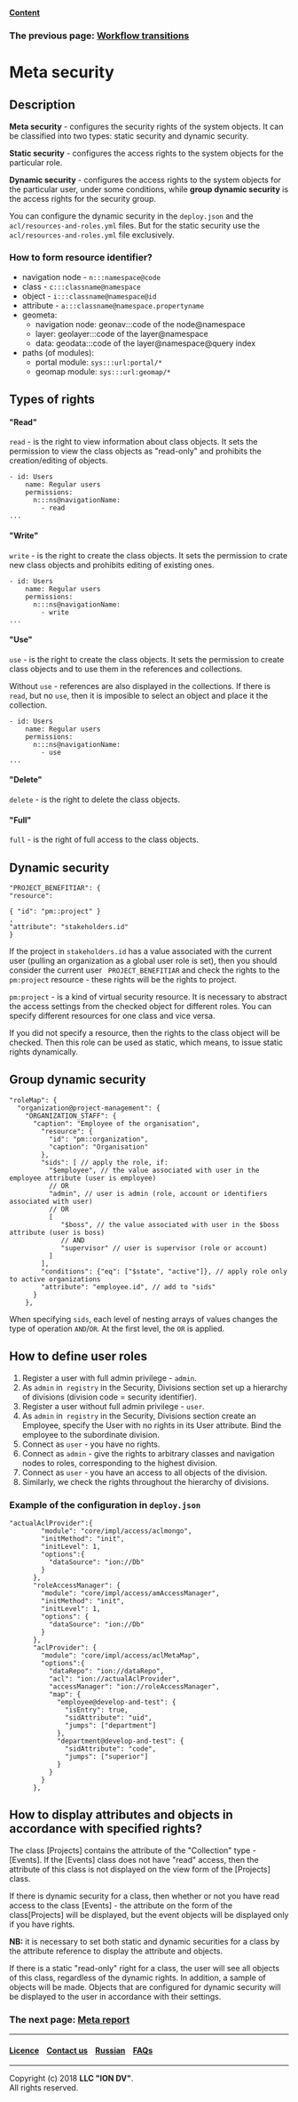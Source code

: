 #### [Content](/docs/en/index.md)

### The previous page: [Workflow transitions](/docs/en/2_system_description/metadata_structure/meta_workflows/transitions_wf.md)

# Meta security

## Description

**Meta security** - configures the security rights of the system objects. It can be classified into two types: static security and dynamic security.

**Static security** - configures the access rights to the system objects for the particular role.

**Dynamic security** - configures the access rights to the system objects for the particular user, under some conditions, while **group dynamic security** is the access rights for the security group. 

You can configure the dynamic security in the `deploy.json` and the `acl/resources-and-roles.yml` files. But for the static security use the `acl/resources-and-roles.yml` file exclusively.

### How to form resource identifier?

* navigation node - `n:::namespace@code`
* class - `c:::classname@namespace`
* object - `i:::classname@namespace@id`
* attribute - `a:::classname@namespace.propertyname`
* geometa:
  * navigation node: geonav:::code of the node@namespace
  * layer: geolayer:::code of the layer@namespace
  * data: geodata:::code of the layer@namespace@query index
* paths (of modules):
  * portal module: `sys:::url:portal/*`
  * geomap module: `sys:::url:geomap/*`

## Types of rights

#### "Read"

`read` - is the right to view information about class objects. It sets the permission to view the class objects as "read-only" and prohibits the creation/editing of objects.

```
- id: Users
    name: Regular users
    permissions:
      n:::ns@navigationName:
        - read
...
```

#### "Write"

`write` - is the right to create the class objects. It sets the permission to crate new class objects and prohibits editing of existing ones. 

```
- id: Users
    name: Regular users
    permissions:
      n:::ns@navigationName:
        - write
...
```

#### "Use"

`use` - is the right to create the class objects. It sets the permission to create class objects and to use them in the references and collections. 

Without `use` - references are also displayed in the collections. If there is  `read`, but no `use`, then it is imposible to select an object and place it the collection. 

```
- id: Users
    name: Regular users
    permissions:
      n:::ns@navigationName:
        - use
...
```

#### "Delete"

`delete` - is the right to delete the class objects.

#### "Full"

`full` - is the right of full access to the class objects.


## Dynamic security

```
"PROJECT_BENEFITIAR": {
"resource":

{ "id": "pm::project" }
,
"attribute": "stakeholders.id"
}
```

If the project in `stakeholders.id` has a value associated with the current user (pulling an organization as a global user role is set), then you should consider the current user ` PROJECT_BENEFITIAR` and check the rights to the `pm:project` resource - these rights will be the rights to project.

`pm:project` - is a kind of virtual security resource. It is necessary to abstract the access settings from the checked object for different roles. You can specify different resources for one class and vice versa.

If you did not specify a resource, then the rights to the class object will be checked. Then this role can be used as static, which means, to issue static rights dynamically.


## Group dynamic security

```
"roleMap": {
  "organization@project-management": {
    "ORGANIZATION_STAFF": {
      "caption": "Employee of the organisation",
        "resource": {
          "id": "pm::organization",
          "caption": "Organisation"
        },
        "sids": [ // apply the role, if:
          "$employee", // the value associated with user in the employee attribute (user is employee)
          // OR
          "admin", // user is admin (role, account or identifiers associated with user)
          // OR
          [
             "$boss", // the value associated with user in the $boss attribute (user is boss)
             // AND
             "supervisor" // user is supervisor (role or account)
          ]
        ],
        "conditions": {"eq": ["$state", "active"]}, // apply role only to active organizations
        "attribute": "employee.id", // add to "sids"
      }
    },
```
When specifying `sids`, each level of nesting arrays of values changes the type of operation `AND`/`OR`. At the first level, the `OR` is applied.

## How to define user roles

1. Register a user with full admin privilege - `admin`.
2. As `admin` in` registry` in the Security, Divisions section set up a hierarchy of divisions (division code = security identifier).
3. Register a user without full admin privilege - `user`.
4. As `admin` in` registry` in the Security, Divisions section create an  Employee, specify the User with no rights in its User attribute. Bind the employee to the subordinate division.
5. Connect as `user` - you have no rights.
6. Connect as `admin` - give the rights to arbitrary classes and navigation nodes to roles, corresponding to the highest division.
7. Connect as  `user` - you have an access to all objects of the division. 
8. Similarly, we check the rights throughout the hierarchy of divisions.

### Example of the configuration in `deploy.json`

```
"actualAclProvider":{
        "module": "core/impl/access/aclmongo",
        "initMethod": "init",
        "initLevel": 1,
        "options":{
          "dataSource": "ion://Db"
        }
      },
      "roleAccessManager": {
        "module": "core/impl/access/amAccessManager",
        "initMethod": "init",
        "initLevel": 1,
        "options": {
          "dataSource": "ion://Db"
        }
      },
      "aclProvider": {
        "module": "core/impl/access/aclMetaMap",
        "options":{
          "dataRepo": "ion://dataRepo",
          "acl": "ion://actualAclProvider",
          "accessManager": "ion://roleAccessManager",
          "map": {
            "employee@develop-and-test": {
              "isEntry": true,
              "sidAttribute": "uid",
              "jumps": ["department"]
            },
            "department@develop-and-test": {
              "sidAttribute": "code",
              "jumps": ["superior"]
            }
          }
        }
      },
```

## How to display attributes and objects in accordance with specified rights?

The class [Projects] contains the attribute of the "Collection" type - [Events].
If the [Events] class does not have "read" access, then the attribute of this class is not displayed on the view form of the [Projects] class.

If there is dynamic security for a class, then whether or not you have read access to the class [Events] - the attribute on the form of the class[Projects] will be displayed, but the event objects will be displayed only if you have rights.

**NB:** it is necessary to set both static and dynamic securities for a class by the attribute reference to display the attribute and objects.

If there is a static "read-only" right for a class, the user will see all objects of this class, regardless of the dynamic rights. In addition, a sample of objects will be made. Objects that are configured for dynamic security will be displayed to the user in accordance with their settings.

### The next page: [Meta report](/docs/en/2_system_description/metadata_structure/meta_report/meta_report.md)

--------------------------------------------------------------------------  


 #### [Licence](/LICENCE.md) &ensp;  [Contact us](https://iondv.com) &ensp;  [Russian](/docs/ru/2_system_description/metadata_structure/meta_security/meta_security.md)   &ensp; [FAQs](/faqs.md) 
 
 --------------------------------------------------------------------------  

Copyright (c) 2018 **LLC "ION DV"**.  
All rights reserved. 